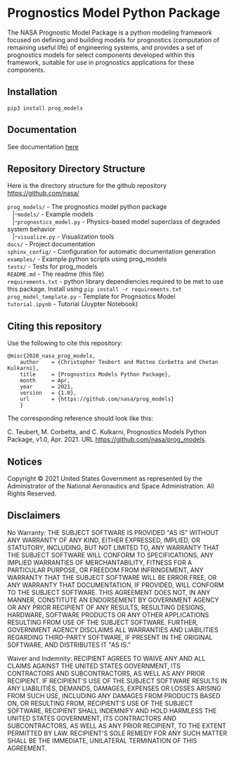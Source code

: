# Prognostics Model Python Package

The NASA Prognostic Model Package is a python modeling framework focused on defining and building models for prognostics (computation of remaining useful life) of engineering systems, and provides a set of prognostics models for select components developed within this framework, suitable for use in prognostics applications for these components.

## Installation 
`pip3 install prog_models`

## Documentation
See documentation [here](https://github.com/nasa/prog_models/tree/master/docs)
 
## Repository Directory Structure 
Here is the directory structure for the github repository https://github.com/nasa/
 
`prog_models/` - The prognostics model python package<br />
&nbsp;&nbsp; |-`models/` - Example models<br /> 
&nbsp;&nbsp; |-`prognostics_model.py` - Physics-based model superclass of degraded system behavior<br />
&nbsp;&nbsp; |-`visualize.py` - Visualization tools<br />
`docs/` - Project documentation<br />
`sphinx_config/` - Configuration for automatic documentation generation<br />
`examples/` - Example python scripts using prog_models<br />
`tests/` - Tests for prog_models<br />
`README.md` - The readme (this file)<br />
`requirements.txt` - python library dependiencies required to be met to use this package. Install using `pip install -r requirements.txt`<br />
`prog_model_template.py` - Template for Prognsotics Model<br />
`tutorial.ipynb` - Tutorial (Juypter Notebook)

## Citing this repository
Use the following to cite this repository:

```
@misc{2020_nasa_prog_models,
    author    = {Christopher Teubert and Matteo Corbetta and Chetan Kulkarni},
    title     = {Prognostics Models Python Package},
    month     = Apr,
    year      = 2021,
    version   = {1.0},
    url       = {https://github.com/nasa/prog_models}
    }
```

The corresponding reference should look like this:

C. Teubert, M. Corbetta, and C. Kulkarni, Prognostics Models Python Package, v1.0, Apr. 2021. URL https://github.com/nasa/prog_models.

## Notices

Copyright © 2021 United States Government as represented by the Administrator of the National Aeronautics and Space Administration.  All Rights Reserved.

## Disclaimers

No Warranty: THE SUBJECT SOFTWARE IS PROVIDED "AS IS" WITHOUT ANY WARRANTY OF ANY KIND, EITHER EXPRESSED, IMPLIED, OR STATUTORY, INCLUDING, BUT NOT LIMITED TO, ANY WARRANTY THAT THE SUBJECT SOFTWARE WILL CONFORM TO SPECIFICATIONS, ANY IMPLIED WARRANTIES OF MERCHANTABILITY, FITNESS FOR A PARTICULAR PURPOSE, OR FREEDOM FROM INFRINGEMENT, ANY WARRANTY THAT THE SUBJECT SOFTWARE WILL BE ERROR FREE, OR ANY WARRANTY THAT DOCUMENTATION, IF PROVIDED, WILL CONFORM TO THE SUBJECT SOFTWARE. THIS AGREEMENT DOES NOT, IN ANY MANNER, CONSTITUTE AN ENDORSEMENT BY GOVERNMENT AGENCY OR ANY PRIOR RECIPIENT OF ANY RESULTS, RESULTING DESIGNS, HARDWARE, SOFTWARE PRODUCTS OR ANY OTHER APPLICATIONS RESULTING FROM USE OF THE SUBJECT SOFTWARE.  FURTHER, GOVERNMENT AGENCY DISCLAIMS ALL WARRANTIES AND LIABILITIES REGARDING THIRD-PARTY SOFTWARE, IF PRESENT IN THE ORIGINAL SOFTWARE, AND DISTRIBUTES IT "AS IS."

Waiver and Indemnity:  RECIPIENT AGREES TO WAIVE ANY AND ALL CLAIMS AGAINST THE UNITED STATES GOVERNMENT, ITS CONTRACTORS AND SUBCONTRACTORS, AS WELL AS ANY PRIOR RECIPIENT.  IF RECIPIENT'S USE OF THE SUBJECT SOFTWARE RESULTS IN ANY LIABILITIES, DEMANDS, DAMAGES, EXPENSES OR LOSSES ARISING FROM SUCH USE, INCLUDING ANY DAMAGES FROM PRODUCTS BASED ON, OR RESULTING FROM, RECIPIENT'S USE OF THE SUBJECT SOFTWARE, RECIPIENT SHALL INDEMNIFY AND HOLD HARMLESS THE UNITED STATES GOVERNMENT, ITS CONTRACTORS AND SUBCONTRACTORS, AS WELL AS ANY PRIOR RECIPIENT, TO THE EXTENT PERMITTED BY LAW.  RECIPIENT'S SOLE REMEDY FOR ANY SUCH MATTER SHALL BE THE IMMEDIATE, UNILATERAL TERMINATION OF THIS AGREEMENT.
